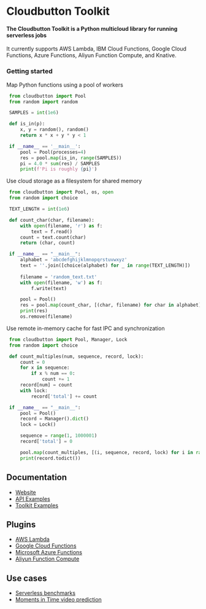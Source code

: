 # Cloudbutton Toolkit

#### The Cloudbutton Toolkit is a Python multicloud library for running serverless jobs   
It currently supports AWS Lambda, IBM Cloud Functions, Google Cloud Functions, Azure Functions, Aliyun Function Compute, and Knative.

### Getting started
Map Python functions using a pool of workers  

   ```python
    from cloudbutton import Pool
    from random import random

    SAMPLES = int(1e6)

    def is_in(p):
        x, y = random(), random()
        return x * x + y * y < 1

    if __name__ == '__main__':
        pool = Pool(processes=4)
        res = pool.map(is_in, range(SAMPLES))
        pi = 4.0 * sum(res) / SAMPLES
        print(f'Pi is roughly {pi}')
   ```

Use cloud storage as a filesystem for shared memory  

   ```python
    from cloudbutton import Pool, os, open
    from random import choice

    TEXT_LENGTH = int(1e6)

    def count_char(char, filename):
        with open(filename, 'r') as f:
            text = f.read()
        count = text.count(char)
        return (char, count)

    if __name__ == "__main__":
        alphabet = 'abcdefghijklmnopqrstuvwxyz'
        text = ''.join([choice(alphabet) for _ in range(TEXT_LENGTH)])
        
        filename = 'random_text.txt'
        with open(filename, 'w') as f:
            f.write(text)

        pool = Pool()
        res = pool.map(count_char, [(char, filename) for char in alphabet])
        print(res)
        os.remove(filename)
   ```

Use remote in-memory cache for fast IPC and synchronization  

   ```python
    from cloudbutton import Pool, Manager, Lock
    from random import choice

    def count_multiples(num, sequence, record, lock):
        count = 0
        for x in sequence:
            if x % num == 0:
                count += 1
        record[num] = count
        with lock:
            record['total'] += count 

    if __name__ == "__main__":
        pool = Pool()
        record = Manager().dict()
        lock = Lock()

        sequence = range(1, 1000001)
        record['total'] = 0

        pool.map(count_multiples, [(i, sequence, record, lock) for i in range(1, 11)])
        print(record.todict())
   ```

## Documentation
- [Website](https://cloudbutton.github.io)
- [API Examples](/examples)
- [Toolkit Examples](https://github.com/cloudbutton/examples)

## Plugins
- [AWS Lambda](https://github.com/cloudbutton/aws-plugin)
- [Google Cloud Functions](https://github.com/cloudbutton/gcp-plugin)
- [Microsoft Azure Functions](https://github.com/cloudbutton/azure-plugin)
- [Aliyun Function Compute](https://github.com/cloudbutton/aliyun-plugin)

## Use cases
- [Serverless benchmarks](https://github.com/cloudbutton/benchmarks)
- [Moments in Time video prediction](https://github.com/cloudbutton/examples/blob/master/momentsintime/example_mit.ipynb)
